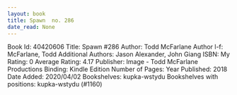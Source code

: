 ```yaml
---
layout: book
title: Spawn  no. 286
date_read: None
---
```


Book Id: 40420606
Title: Spawn #286
Author: Todd McFarlane
Author l-f: McFarlane, Todd
Additional Authors: Jason Alexander, John Giang
ISBN: 
My Rating: 0
Average Rating: 4.17
Publisher: Image - Todd McFarlane Productions
Binding: Kindle Edition
Number of Pages: 
Year Published: 2018
Date Added: 2020/04/02
Bookshelves: kupka-wstydu
Bookshelves with positions: kupka-wstydu (#1160)

